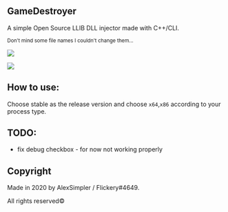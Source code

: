 ## GameDestroyer
A simple Open Source LLIB DLL injector made with C++/CLI.

<small>Don't mind some file names I couldn't change them...</small>

![](https://i.imgur.com/hK9Wu5G.png)

![](https://i.imgur.com/kOgnMd3.png)


## How to use:
Choose stable as the release version and choose `x64`,`x86` according to your process type.

## TODO:
- fix debug checkbox - for now not working properly

## Copyright

Made in 2020 by AlexSimpler / Flickery#4649.

All rights reserved©
